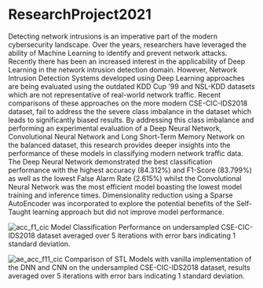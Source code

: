 # ResearchProject2021
Detecting network intrusions is an imperative part of the modern cybersecurity landscape. Over the years, researchers have leveraged the ability of Machine Learning to identify and prevent network attacks. Recently there has been an increased interest in the applicability of Deep Learning in the network intrusion detection domain. However, Network Intrusion Detection Systems developed using Deep Learning approaches are being evaluated using the outdated KDD Cup '99 and NSL-KDD datasets which are not representative of real-world network traffic. Recent comparisons of these approaches on the more modern CSE-CIC-IDS2018 dataset, fail to address the the severe class imbalance in the dataset which leads to significantly biased results. By addressing this class imbalance and performing an experimental evaluation of a Deep Neural Network, Convolutional Neural Network and Long Short-Term Memory Network on the balanced dataset, this research provides deeper insights into the performance of these models in classifying modern network traffic data. The Deep Neural Network demonstrated the best classification performance with the highest accuracy (84.312\%) and F1-Score (83.799\%) as well as the lowest False Alarm Rate (2.615\%) whilst the Convolutional Neural Network was the most efficient model boasting the lowest model training and inference times. Dimensionality reduction using a Sparse AutoEncoder was incorporated to explore the potential benefits of the Self-Taught learning approach but did not improve model performance. 



![acc_f1_cic](https://user-images.githubusercontent.com/60913244/143551633-45c04216-a56d-4020-bf91-5b66df065ecc.jpg)
Model Classification Performance on undersampled CSE-CIC-IDS2018 dataset averaged over 5 iterations with error bars indicating 1 standard deviation.


![ae_acc_f11_cic](https://user-images.githubusercontent.com/60913244/143551639-17cb3971-4283-43d1-baab-d80f5598ffc4.jpg)
Comparison of STL Models with vanilla implementation of the DNN and CNN on the undersampled CSE-CIC-IDS2018 dataset, results averaged over 5 iterations with error bars indicating 1 standard deviation.
